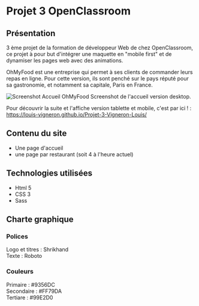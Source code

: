 # Projet 3 OpenClassroom

## Présentation

3 ème projet de la formation de développeur Web de chez OpenClassroom, ce projet à pour but d'intégrer une maquette en "mobile first" et de dynamiser les pages web avec des animations.  
  
OhMyFood est une entreprise qui permet à ses clients de commander leurs repas en ligne. Pour cette version, ils sont penché sur le pays réputé pour sa gastronomie, et notamment sa capitale, Paris en France.

![Screenshot  Accueil OhMyFood](https://user-images.githubusercontent.com/114060138/194071926-8144ad62-aa7f-4d02-8d36-4e32c9a0f3ed.png)
Screenshot de l'accueil version desktop.  
  
  
Pour découvrir la suite et l'affiche version tablette et mobile, c'est par ici ! : https://louis-vigneron.github.io/Projet-3-Vigneron-Louis/  
 

## Contenu du site 
- Une page d'accueil
- une page par restaurant (soit 4 à l'heure actuel)

## Technologies utilisées

- Html 5  
- CSS 3  
- Sass  

## Charte graphique 

### Polices

Logo et titres : Shrikhand  
Texte : Roboto  

### Couleurs 

Primaire : #9356DC  
Secondaire : #FF79DA  
Tertiare : #99E2D0  
